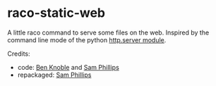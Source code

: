 # raco-static-web

A little raco command to serve some files on the web.  Inspired by the command
line mode of the python [http.server module](https://docs.python.org/3/library/http.server.html).

Credits:
 - code: [Ben Knoble](https://github.com/benknoble) and [Sam Phillips](https://github.com/samdphillips)
 - repackaged: [Sam Phillips](https://github.com/samdphillips)


